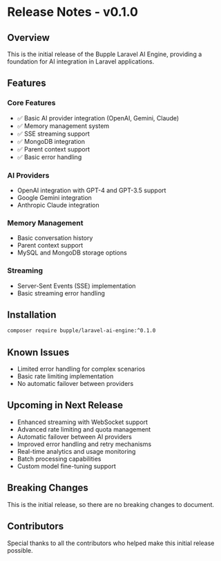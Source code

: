 # Release Notes - v0.1.0

## Overview

This is the initial release of the Bupple Laravel AI Engine, providing a foundation for AI integration in Laravel applications.

## Features

### Core Features
- ✅ Basic AI provider integration (OpenAI, Gemini, Claude)
- ✅ Memory management system
- ✅ SSE streaming support
- ✅ MongoDB integration
- ✅ Parent context support
- ✅ Basic error handling

### AI Providers
- OpenAI integration with GPT-4 and GPT-3.5 support
- Google Gemini integration
- Anthropic Claude integration

### Memory Management
- Basic conversation history
- Parent context support
- MySQL and MongoDB storage options

### Streaming
- Server-Sent Events (SSE) implementation
- Basic streaming error handling

## Installation

```bash
composer require bupple/laravel-ai-engine:^0.1.0
```

## Known Issues

- Limited error handling for complex scenarios
- Basic rate limiting implementation
- No automatic failover between providers

## Upcoming in Next Release

- Enhanced streaming with WebSocket support
- Advanced rate limiting and quota management
- Automatic failover between AI providers
- Improved error handling and retry mechanisms
- Real-time analytics and usage monitoring
- Batch processing capabilities
- Custom model fine-tuning support

## Breaking Changes

This is the initial release, so there are no breaking changes to document.

## Contributors

Special thanks to all the contributors who helped make this initial release possible. 